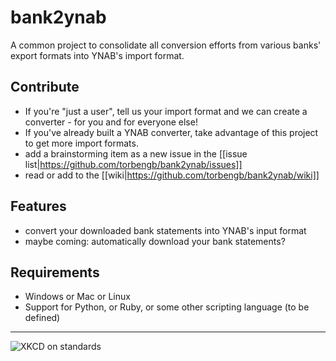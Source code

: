 # bank2ynab
A common project to consolidate all conversion efforts from various banks' export formats into YNAB's import format.

## Contribute

- If you're "just a user", tell us your import format and we can create a converter - for you and for everyone else!
- If you've already built a YNAB converter, take advantage of this project to get more import formats.  
- add a brainstorming item as a new issue in the [[issue list|https://github.com/torbengb/bank2ynab/issues]]
- read or add to the [[wiki|https://github.com/torbengb/bank2ynab/wiki]]

## Features

- convert your downloaded bank statements into YNAB's input format
- maybe coming: automatically download your bank statements?

## Requirements

- Windows or Mac or Linux
- Support for Python, or Ruby, or some other scripting language (to be defined)

----

![XKCD on standards](https://imgs.xkcd.com/comics/standards.png)


